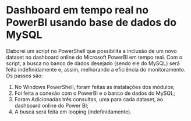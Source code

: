 # Dashboard em tempo real no PowerBI usando base de dados do MySQL

Elaborei um script no PowerShell que possibilita a inclusão de um novo dataset no dashboard online do Microsoft PowerBI em tempo real. Com o script, a busca no banco de dados desejado (sendo ele do MySQL) será feita indefinidamente e, assim, melhorando a eficiência do monitoramento. Os passos são:

1. No Windows PowerShell, foram feitas as instalações dos módulos; 
2. Foi feita a conexão com o PowerBI e o banco de dados do MySQL;
3. Foram Adicionadas três consultas, uma para cada dataset, ao dashboard online do Power BI;
4. A busca será feita em looping (indefinidamente).
